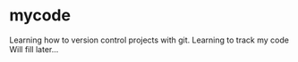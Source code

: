 # mycode
Learning how to version control projects with git.
Learning to track my code
Will fill later...
